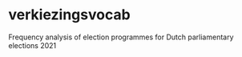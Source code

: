# verkiezingsvocab
Frequency analysis of election programmes for Dutch parliamentary elections 2021
